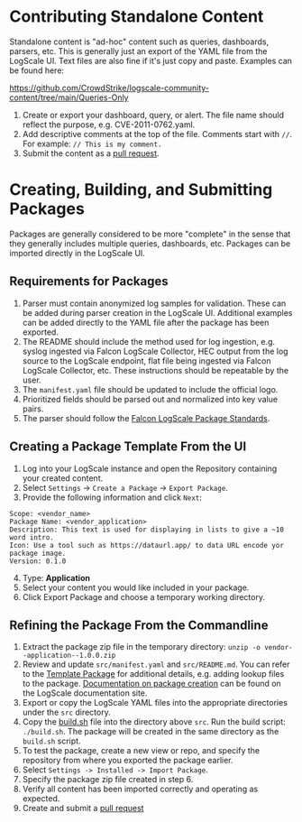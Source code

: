 # Contributing Standalone Content
Standalone content is "ad-hoc" content such as queries, dashboards, parsers, etc. This is generally just an export of the YAML file from the LogScale UI. Text files are also fine if it's just copy and paste. Examples can be found here:

https://github.com/CrowdStrike/logscale-community-content/tree/main/Queries-Only

1. Create or export your dashboard, query, or alert. The file name should reflect the purpose, e.g. CVE-2011-0762.yaml.
2. Add descriptive comments at the top of the file. Comments start with `//`. For example: `// This is my comment.`
3. Submit the content as a [pull request](https://docs.github.com/en/pull-requests/collaborating-with-pull-requests/proposing-changes-to-your-work-with-pull-requests/creating-a-pull-request).

# Creating, Building, and Submitting Packages
Packages are generally considered to be more "complete" in the sense that they generally includes multiple queries, dashboards, etc. Packages can be imported directly in the LogScale UI.

## Requirements for Packages
1. Parser must contain anonymized log samples for validation. These can be added during parser creation in the LogScale UI. Additional examples can be added directly to the YAML file after the package has been exported. 
2. The README should include the method used for log ingestion, e.g. syslog ingested via Falcon LogScale Collector, HEC output from the log source to the LogScale endpoint, flat file being ingested via Falcon LogScale Collector, etc. These instructions should be repeatable by the user. 
3. The `manifest.yaml` file should be updated to include the official logo. 
4. Prioritized fields should be parsed out and normalized into key value pairs.
5. The parser should follow the [Falcon LogScale Package Standards](https://github.com/CrowdStrike/logscale-community-content/wiki/Falcon-Logscale-Package-Standards). 

## Creating a Package Template From the UI
1. Log into your LogScale instance and open the Repository containing your created content.
2. Select `Settings` -> `Create a Package` -> `Export Package`.
3. Provide the following information and click `Next`:
  ```
  Scope: <vendor_name>
  Package Name: <vendor_application>
  Description: This text is used for displaying in lists to give a ~10 word intro.
  Icon: Use a tool such as https://dataurl.app/ to data URL encode yor package image.
  Version: 0.1.0 
  ``` 
4. Type: **Application**
5. Select your content you would like included in your package.
6. Click Export Package and choose a temporary working directory.

## Refining the Package From the Commandline 
1. Extract the package zip file in the temporary directory: `unzip -o vendor--application--1.0.0.zip`
2. Review and update `src/manifest.yaml` and `src/README.md`. You can refer to the [Template Package](00-Vendor-Template) for additional details, e.g. adding lookup files to the package. [Documentation on package creation](https://library.humio.com/integrations/packages-file-formats.html) can be found on the LogScale documentation site. 
3. Export or copy the LogScale YAML files into the appropriate directories under the `src` directory.
4. Copy the [build.sh](00-Vendor-Template/build.sh) file into the directory above `src`. Run the build script: `./build.sh`. The package will be created in the same directory as the `build.sh` script.
5. To test the package, create a new view or repo, and specify the repository from where you exported the package earlier. 
6. Select `Settings -> Installed -> Import Package`.
7. Specify the package zip file created in step 6.
8. Verify all content has been imported correctly and operating as expected.
9. Create and submit a [pull request](https://docs.github.com/en/pull-requests/collaborating-with-pull-requests/proposing-changes-to-your-work-with-pull-requests/creating-a-pull-request)
